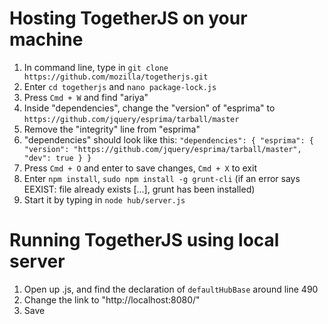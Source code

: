 # Hosting TogetherJS on your machine
1. In command line, type in `git clone https://github.com/mozilla/togetherjs.git`
2. Enter `cd togetherjs` and `nano package-lock.js`
3. Press `Cmd + W` and find "ariya"
4. Inside "dependencies", change the "version" of "esprima" to `https://github.com/jquery/esprima/tarball/master`
5. Remove the "integrity" line from "esprima"
6. "dependencies" should look like this:
`"dependencies": {
    "esprima": {
      "version": "https://github.com/jquery/esprima/tarball/master",
      "dev": true
    }
 }`
7. Press `Cmd + O` and enter to save changes, `Cmd + X` to exit
8. Enter `npm install`, `sudo npm install -g grunt-cli` (if an error says EEXIST: file already exists [...], grunt has been installed)
9. Start it by typing in `node hub/server.js`

# Running TogetherJS using local server
1. Open up <togetherjsdependencyname>.js, and find the declaration of `defaultHubBase` around line 490
2. Change the link to "http://localhost:8080/"
3. Save
